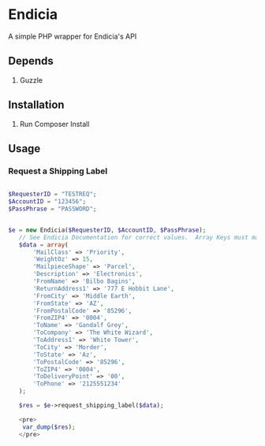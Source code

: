 Endicia
=======

A simple PHP wrapper for Endicia's API 

## Depends
1. Guzzle

## Installation 
1. Run Composer Install

## Usage 

### Request a Shipping Label 

 ``` php

$RequesterID = "TESTREQ"; 
$AccountID = "123456"; 
$PassPhrase = "PASSWORD"; 

 
$e = new Endicia($RequesterID, $AccountID, $PassPhrase);
	// See Endicia Documentation for correct values.  Array Keys must match XML node name 
	$data = array(
		'MailClass' => 'Priority', 
		'WeightOz' => 15,
		'MailpieceShape' => 'Parcel', 
		'Description' => 'Electronics', 
		'FromName' => 'Bilbo Bagins',  
		'ReturnAddress1' => '777 E Hobbit Lane', 
		'FromCity' => 'Middle Earth', 
		'FromState' => 'AZ', 
		'FromPostalCode' => '85296', 
		'FromZIP4' => '0004', 
		'ToName' => 'Gandalf Grey',
		'ToCompany' => 'The White Wizard',
		'ToAddress1' => 'White Tower',
		'ToCity' => 'Morder',
		'ToState' => 'Az',
		'ToPostalCode' => '85296',
		'ToZIP4' => '0004', 
		'ToDeliveryPoint' => '00',
		'ToPhone' => '2125551234' 
	); 

	$res = $e->request_shipping_label($data);

	<pre>
	 var_dump($res);
	</pre>

  ```

